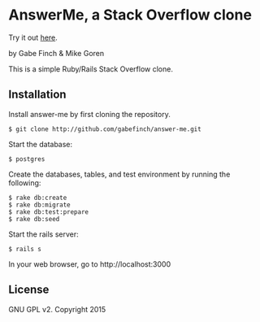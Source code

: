 AnswerMe, a Stack Overflow clone
======================================
Try it out [here](https://vast-shore-5799.herokuapp.com/users/1).

by Gabe Finch & Mike Goren

This is a simple Ruby/Rails Stack Overflow clone.

Installation
------------

Install answer-me by first cloning the repository.  
```
$ git clone http://github.com/gabefinch/answer-me.git
```

Start the database:
```
$ postgres
```

Create the databases, tables, and test environment by running the following:
```
$ rake db:create
$ rake db:migrate
$ rake db:test:prepare
$ rake db:seed
```

Start the rails server:
```
$ rails s
```

In your web browser, go to http://localhost:3000

License
-------

GNU GPL v2. Copyright 2015
